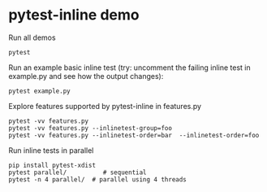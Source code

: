 # pytest-inline demo

Run all demos
```
pytest
```

Run an example basic inline test (try: uncomment the failing inline test in example.py and see how the output changes):
```
pytest example.py
```

Explore features supported by pytest-inline in features.py
```
pytest -vv features.py
pytest -vv features.py --inlinetest-group=foo
pytest -vv features.py --inlinetest-order=bar  --inlinetest-order=foo
```

Run inline tests in parallel
```
pip install pytest-xdist
pytest parallel/          # sequential
pytest -n 4 parallel/  # parallel using 4 threads
```

